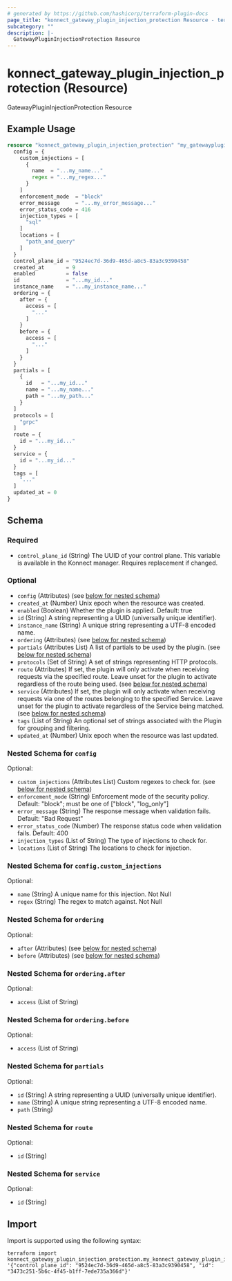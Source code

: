 ```yaml
---
# generated by https://github.com/hashicorp/terraform-plugin-docs
page_title: "konnect_gateway_plugin_injection_protection Resource - terraform-provider-konnect"
subcategory: ""
description: |-
  GatewayPluginInjectionProtection Resource
---
```


# konnect_gateway_plugin_injection_protection (Resource)

GatewayPluginInjectionProtection Resource

## Example Usage

```terraform
resource "konnect_gateway_plugin_injection_protection" "my_gatewayplugininjectionprotection" {
  config = {
    custom_injections = [
      {
        name  = "...my_name..."
        regex = "...my_regex..."
      }
    ]
    enforcement_mode  = "block"
    error_message     = "...my_error_message..."
    error_status_code = 416
    injection_types = [
      "sql"
    ]
    locations = [
      "path_and_query"
    ]
  }
  control_plane_id = "9524ec7d-36d9-465d-a8c5-83a3c9390458"
  created_at       = 9
  enabled          = false
  id               = "...my_id..."
  instance_name    = "...my_instance_name..."
  ordering = {
    after = {
      access = [
        "..."
      ]
    }
    before = {
      access = [
        "..."
      ]
    }
  }
  partials = [
    {
      id   = "...my_id..."
      name = "...my_name..."
      path = "...my_path..."
    }
  ]
  protocols = [
    "grpc"
  ]
  route = {
    id = "...my_id..."
  }
  service = {
    id = "...my_id..."
  }
  tags = [
    "..."
  ]
  updated_at = 0
}
```

<!-- schema generated by tfplugindocs -->
## Schema

### Required

- `control_plane_id` (String) The UUID of your control plane. This variable is available in the Konnect manager. Requires replacement if changed.

### Optional

- `config` (Attributes) (see [below for nested schema](#nestedatt--config))
- `created_at` (Number) Unix epoch when the resource was created.
- `enabled` (Boolean) Whether the plugin is applied. Default: true
- `id` (String) A string representing a UUID (universally unique identifier).
- `instance_name` (String) A unique string representing a UTF-8 encoded name.
- `ordering` (Attributes) (see [below for nested schema](#nestedatt--ordering))
- `partials` (Attributes List) A list of partials to be used by the plugin. (see [below for nested schema](#nestedatt--partials))
- `protocols` (Set of String) A set of strings representing HTTP protocols.
- `route` (Attributes) If set, the plugin will only activate when receiving requests via the specified route. Leave unset for the plugin to activate regardless of the route being used. (see [below for nested schema](#nestedatt--route))
- `service` (Attributes) If set, the plugin will only activate when receiving requests via one of the routes belonging to the specified Service. Leave unset for the plugin to activate regardless of the Service being matched. (see [below for nested schema](#nestedatt--service))
- `tags` (List of String) An optional set of strings associated with the Plugin for grouping and filtering.
- `updated_at` (Number) Unix epoch when the resource was last updated.

<a id="nestedatt--config"></a>
### Nested Schema for `config`

Optional:

- `custom_injections` (Attributes List) Custom regexes to check for. (see [below for nested schema](#nestedatt--config--custom_injections))
- `enforcement_mode` (String) Enforcement mode of the security policy. Default: "block"; must be one of ["block", "log_only"]
- `error_message` (String) The response message when validation fails. Default: "Bad Request"
- `error_status_code` (Number) The response status code when validation fails. Default: 400
- `injection_types` (List of String) The type of injections to check for.
- `locations` (List of String) The locations to check for injection.

<a id="nestedatt--config--custom_injections"></a>
### Nested Schema for `config.custom_injections`

Optional:

- `name` (String) A unique name for this injection. Not Null
- `regex` (String) The regex to match against. Not Null



<a id="nestedatt--ordering"></a>
### Nested Schema for `ordering`

Optional:

- `after` (Attributes) (see [below for nested schema](#nestedatt--ordering--after))
- `before` (Attributes) (see [below for nested schema](#nestedatt--ordering--before))

<a id="nestedatt--ordering--after"></a>
### Nested Schema for `ordering.after`

Optional:

- `access` (List of String)


<a id="nestedatt--ordering--before"></a>
### Nested Schema for `ordering.before`

Optional:

- `access` (List of String)



<a id="nestedatt--partials"></a>
### Nested Schema for `partials`

Optional:

- `id` (String) A string representing a UUID (universally unique identifier).
- `name` (String) A unique string representing a UTF-8 encoded name.
- `path` (String)


<a id="nestedatt--route"></a>
### Nested Schema for `route`

Optional:

- `id` (String)


<a id="nestedatt--service"></a>
### Nested Schema for `service`

Optional:

- `id` (String)

## Import

Import is supported using the following syntax:

```shell
terraform import konnect_gateway_plugin_injection_protection.my_konnect_gateway_plugin_injection_protection '{"control_plane_id": "9524ec7d-36d9-465d-a8c5-83a3c9390458", "id": "3473c251-5b6c-4f45-b1ff-7ede735a366d"}'
```
